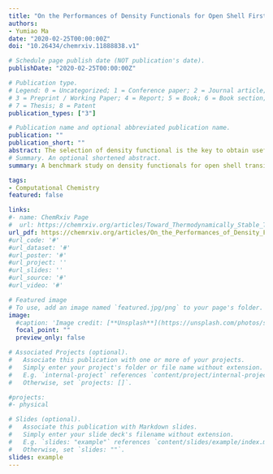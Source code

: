 ```yaml
---
title: "On the Performances of Density Functionals for Open Shell First-Row Transition Metal Compounds"
authors:
- Yumiao Ma
date: "2020-02-25T00:00:00Z"
doi: "10.26434/chemrxiv.11888838.v1"

# Schedule page publish date (NOT publication's date).
publishDate: "2020-02-25T00:00:00Z"

# Publication type.
# Legend: 0 = Uncategorized; 1 = Conference paper; 2 = Journal article;
# 3 = Preprint / Working Paper; 4 = Report; 5 = Book; 6 = Book section;
# 7 = Thesis; 8 = Patent
publication_types: ["3"]

# Publication name and optional abbreviated publication name.
publication: ""
publication_short: ""
abstract: The selection of density functional is the key to obtain useful results in a computational work. Due to their complexity in terms of electronic structures, open-shell first-row transition metal complexes are difficult to be correctly described by most functionals. In this work, totally 19 reactions involving V, Cr, Mn, Fe, Co, Ni complexes, either monometallic or bimetallic, were used as testing set for 18 functionals ranging from generalized gradient approximation (GGA) to doubly-hybrid functionals, with experimental electron affinities and ligand association energies as standard. It is shown that for monometallic complexes PBE0-D3BJ and B3LYP-D3BJ perform the best, whereas MN15 and MN15L are the optimal functionals for bimetallic compounds. On the other hand, the accuracy of DLPNO-CCSD(T) is not significantly better than the best-performing functionals, and the use of doubly-hybrid functionals is risky.
# Summary. An optional shortened abstract.
summary: A benchmark study on density functionals for open shell transition metal complexes.

tags:
- Computational Chemistry
featured: false

links:
#- name: ChemRxiv Page
#  url: https://chemrxiv.org/articles/Toward_Thermodynamically_Stable_Triplet_Carbenes/11336993
url_pdf: https://chemrxiv.org/articles/On_the_Performances_of_Density_Functionals_for_Open_Shell_First-Row_Transition_Metal_Compounds/11888838
#url_code: '#'
#url_dataset: '#'
#url_poster: '#'
#url_project: ''
#url_slides: ''
#url_source: '#'
#url_video: '#'

# Featured image
# To use, add an image named `featured.jpg/png` to your page's folder. 
image:
  #caption: 'Image credit: [**Unsplash**](https://unsplash.com/photos/s9CC2SKySJM)'
  focal_point: ""
  preview_only: false

# Associated Projects (optional).
#   Associate this publication with one or more of your projects.
#   Simply enter your project's folder or file name without extension.
#   E.g. `internal-project` references `content/project/internal-project/index.md`.
#   Otherwise, set `projects: []`.

#projects:
#- physical

# Slides (optional).
#   Associate this publication with Markdown slides.
#   Simply enter your slide deck's filename without extension.
#   E.g. `slides: "example"` references `content/slides/example/index.md`.
#   Otherwise, set `slides: ""`.
slides: example
---
```



